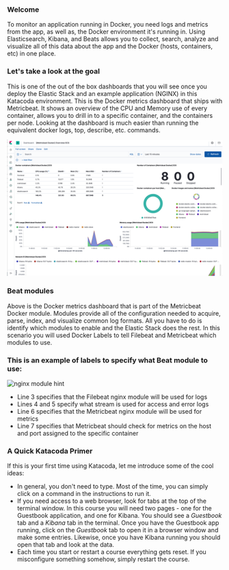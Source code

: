 ### Welcome

To monitor an application running in Docker, you need logs and metrics from the app, as well as, the Docker environment it's running in. Using Elasticsearch, Kibana, and Beats allows you to collect, search, analyze and visualize all of this data about the app and the Docker (hosts, containers, etc) in one place. 

### Let's take a look at the goal
This is one of the out of the box dashboards that you will see once you deploy the Elastic Stack and an example application (NGINX) in this Katacoda environment.  This is the Docker metrics dashboard that ships with Metricbeat.  It shows an overview of the CPU and Memory use of every container, allows you to drill in to a specific container, and the containers per node.  Looking at the dashboard is much easier than running the equivalent docker logs, top, describe, etc. commands.

![Docker Dash](https://raw.githubusercontent.com/elastic/katacoda-scenarios/master/images/docker-dash2.png)

### Beat modules
Above is the Docker metrics dashboard that is part of the Metricbeat Docker module.  Modules provide all  of the configuration needed to acquire,  parse, index, and visualize common log formats. All you have to do is identify which modules to enable and the Elastic Stack does the rest.  In this scenario you will used Docker Labels to tell Filebeat and Metricbeat which modules to use. 

### This is an example of labels to specify what Beat module to use:
![nginx module hint](https://raw.githubusercontent.com/elastic/katacoda-scenarios/master/images/docker-hints-autodiscover.png)

 - Line 3 specifies that the Filebeat nginx module will be used for logs
 - Lines 4 and 5 specify what stream is used for access and error logs
 - Line 6 specifies that the Metricbeat nginx module will be used for metrics
 - Line 7 specifies that Metricbeat should check for metrics on the host and  port assigned to the specific container

### A Quick Katacoda Primer
If this is your first time using Katacoda, let me introduce some of the cool ideas:

* In general, you don't need to type.  Most of the time, you can simply click on a command in the instructions to run it.
* If you need access to a web browser, look for tabs at the top of the terminal window. In this course you will need two pages - one for the Guestbook application, and one for  Kibana. You should see a *Guestbook* tab and a *Kibana* tab in the terminal.  Once you have the Guestbook app running, click on the *Guestbook* tab to open it in a browser window and make some entries. Likewise, once you have Kibana running you should open that tab and look at the data.
* Each time you start or restart a course everything gets reset. If you misconfigure something somehow, simply restart the course.

